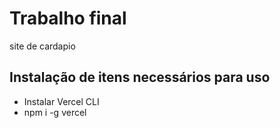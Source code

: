 # Trabalho final
site de cardapio

## Instalação de itens necessários para uso
- Instalar Vercel CLI
-    npm i -g vercel

